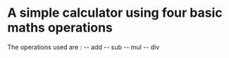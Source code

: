 # A simple calculator using four basic maths operations

 The operations used are :
  -- add
  -- sub
  -- mul
  -- div
